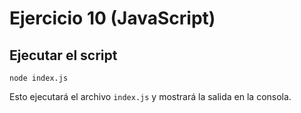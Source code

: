 # Ejercicio 10 (JavaScript)

## Ejecutar el script

```node index.js ```

Esto ejecutará el archivo `index.js` y mostrará la salida en la consola.
